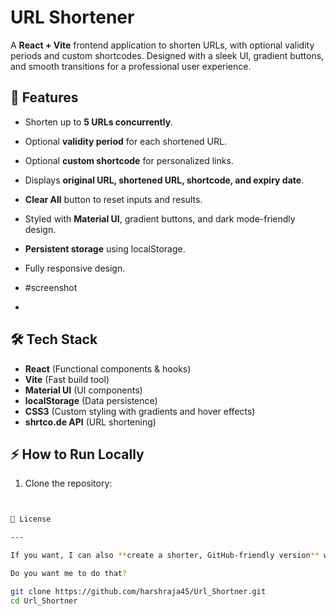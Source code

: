 # URL Shortener

A **React + Vite** frontend application to shorten URLs, with optional validity periods and custom shortcodes. Designed with a sleek UI, gradient buttons, and smooth transitions for a professional user experience.

## 🚀 Features

- Shorten up to **5 URLs concurrently**.
- Optional **validity period** for each shortened URL.
- Optional **custom shortcode** for personalized links.
- Displays **original URL, shortened URL, shortcode, and expiry date**.
- **Clear All** button to reset inputs and results.
- Styled with **Material UI**, gradient buttons, and dark mode-friendly design.
- **Persistent storage** using localStorage.
- Fully responsive design.

- #screenshot

- 



## 🛠️ Tech Stack

- **React** (Functional components & hooks)
- **Vite** (Fast build tool)
- **Material UI** (UI components)
- **localStorage** (Data persistence)
- **CSS3** (Custom styling with gradients and hover effects)
- **shrtco.de API** (URL shortening)

## ⚡ How to Run Locally

1. Clone the repository:

```bash


📄 License

---

If you want, I can also **create a shorter, GitHub-friendly version** with **badges, live demo link, and quick instructions** so it looks more professional on your repo page.  

Do you want me to do that?

git clone https://github.com/harshraja45/Url_Shortner.git
cd Url_Shortner
